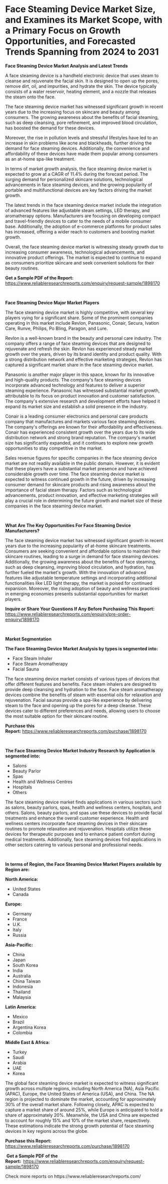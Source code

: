 <p><h1>Face Steaming Device Market Size, and Examines its Market Scope, with a Primary Focus on Growth Opportunities, and Forecasted Trends Spanning from 2024 to 2031</h1></p><p><strong>Face Steaming Device Market Analysis and Latest Trends</strong></p>
<p><p>A face steaming device is a handheld electronic device that uses steam to cleanse and rejuvenate the facial skin. It is designed to open up the pores, remove dirt, oil, and impurities, and hydrate the skin. The device typically consists of a water reservoir, heating element, and a nozzle that releases the steam onto the face.</p><p>The face steaming device market has witnessed significant growth in recent years due to the increasing focus on skincare and beauty among consumers. The growing awareness about the benefits of facial steaming, such as deep cleansing, pore refinement, and improved blood circulation, has boosted the demand for these devices.</p><p>Moreover, the rise in pollution levels and stressful lifestyles have led to an increase in skin problems like acne and blackheads, further driving the demand for face steaming devices. Additionally, the convenience and affordability of these devices have made them popular among consumers as an at-home spa-like treatment.</p><p>In terms of market growth analysis, the face steaming device market is expected to grow at a CAGR of 11.4% during the forecast period. The surging demand for personalized skincare solutions, technological advancements in face steaming devices, and the growing popularity of portable and multifunctional devices are key factors driving the market growth.</p><p>The latest trends in the face steaming device market include the integration of advanced features like adjustable steam settings, LED therapy, and aromatherapy options. Manufacturers are focusing on developing compact and travel-friendly devices to cater to the needs of a mobile consumer base. Additionally, the adoption of e-commerce platforms for product sales has increased, offering a wider reach to customers and boosting market growth.</p><p>Overall, the face steaming device market is witnessing steady growth due to increasing consumer awareness, technological advancements, and innovative product offerings. The market is expected to continue to expand as consumers prioritize skincare and seek convenient solutions for their beauty routines.</p></p>
<p><strong>Get a Sample PDF of the Report:&nbsp;</strong> <a href="https://www.reliableresearchreports.com/enquiry/request-sample/1898170">https://www.reliableresearchreports.com/enquiry/request-sample/1898170</a></p>
<p>&nbsp;</p>
<p><strong>Face Steaming Device Major Market Players</strong></p>
<p><p>The face steaming device market is highly competitive, with several key players vying for a significant share. Some of the prominent companies operating in this market include Revlon, Panasonic, Conair, Secura, Ivation Care, Runve, Philips, Po Bling, Paragon, and Lure.</p><p>Revlon is a well-known brand in the beauty and personal care industry. The company offers a range of face steaming devices that are designed to rejuvenate and refresh the skin. Revlon has experienced steady market growth over the years, driven by its brand identity and product quality. With a strong distribution network and effective marketing strategies, Revlon has captured a significant market share in the face steaming device market.</p><p>Panasonic is another major player in this space, known for its innovative and high-quality products. The company's face steaming devices incorporate advanced technology and features to deliver a superior steaming experience. Panasonic has witnessed substantial market growth, attributable to its focus on product innovation and customer satisfaction. The company's extensive research and development efforts have helped it expand its market size and establish a solid presence in the industry.</p><p>Conair is a leading consumer electronics and personal care products company that manufactures and markets various face steaming devices. The company's offerings are known for their affordability and effectiveness. Conair has experienced consistent growth over the years due to its wide distribution network and strong brand reputation. The company's market size has significantly expanded, and it continues to explore new growth opportunities to stay competitive in the market.</p><p>Sales revenue figures for specific companies in the face steaming device market are not readily available in the public domain. However, it is evident that these players have a substantial market presence and have achieved considerable growth over time. The face steaming device market is expected to witness continued growth in the future, driven by increasing consumer demand for skincare products and rising awareness about the importance of facial steam therapy. Factors such as technological advancements, product innovation, and effective marketing strategies will play a crucial role in determining the future growth and market size of these companies in the face steaming device market.</p></p>
<p>&nbsp;</p>
<p><strong>What Are The Key Opportunities For Face Steaming Device Manufacturers?</strong></p>
<p><p>The face steaming device market has witnessed significant growth in recent years due to the increasing popularity of at-home skincare treatments. Consumers are seeking convenient and affordable options to maintain their skincare routines, leading to a surge in demand for face steaming devices. Additionally, the growing awareness about the benefits of face steaming, such as deep cleansing, improving blood circulation, and hydration, has further fueled the market's growth. With the innovation of advanced features like adjustable temperature settings and incorporating additional functionalities like LED light therapy, the market is poised for continued expansion. Moreover, the rising adoption of beauty and wellness practices in emerging economies presents substantial opportunities for market players.</p></p>
<p><strong>Inquire or Share Your Questions If Any Before Purchasing This Report:</strong> <a href="https://www.reliableresearchreports.com/enquiry/pre-order-enquiry/1898170">https://www.reliableresearchreports.com/enquiry/pre-order-enquiry/1898170</a></p>
<p>&nbsp;</p>
<p><strong>Market Segmentation</strong></p>
<p><strong>The Face Steaming Device Market Analysis by types is segmented into:</strong></p>
<p><ul><li>Face Steam Inhaler</li><li>Face Steam Aromatherapy</li><li>Facial Sauna</li></ul></p>
<p><p>The face steaming device market consists of various types of devices that offer different features and benefits. Face steam inhalers are designed to provide deep cleansing and hydration to the face. Face steam aromatherapy devices combine the benefits of steam with essential oils for relaxation and rejuvenation. Facial saunas provide a spa-like experience by delivering steam to the face and opening up the pores for a deep cleanse. These devices cater to different preferences and needs, allowing users to choose the most suitable option for their skincare routine.</p></p>
<p><strong>Purchase this Report:&nbsp;</strong><a href="https://www.reliableresearchreports.com/purchase/1898170">https://www.reliableresearchreports.com/purchase/1898170</a></p>
<p>&nbsp;</p>
<p><strong>The Face Steaming Device Market Industry Research by Application is segmented into:</strong></p>
<p><ul><li>Salons</li><li>Beauty Parlor</li><li>Spas</li><li>Health and Wellness Centres</li><li>Hospitals</li><li>Others</li></ul></p>
<p><p>The face steaming device market finds applications in various sectors such as salons, beauty parlors, spas, health and wellness centers, hospitals, and others. Salons, beauty parlors, and spas use these devices to provide facial treatments and enhance the overall customer experience. Health and wellness centers incorporate face steaming devices in their skincare routines to promote relaxation and rejuvenation. Hospitals utilize these devices for therapeutic purposes and to enhance patient comfort during medical treatments. Additionally, face steaming devices find applications in other sectors catering to various personal and professional needs.</p></p>
<p>&nbsp;</p>
<p><strong>In terms of Region, the Face Steaming Device Market Players available by Region are:</strong></p>
<p>
    <p> <strong> North America: </strong>
        <ul>
            <li>United States</li>
            <li>Canada</li>
        </ul>
        </p> 
    <p> <strong> Europe: </strong>
        <ul>
            <li>Germany</li>
            <li>France</li>
            <li>U.K.</li>
            <li>Italy</li>
            <li>Russia</li>
        </ul>
        </p> 
    <p> <strong> Asia-Pacific: </strong>
        <ul>
            <li>China</li>
            <li>Japan</li>
            <li>South Korea</li>
            <li>India</li>
            <li>Australia</li>
            <li>China Taiwan</li>
            <li>Indonesia</li>
            <li>Thailand</li>
            <li>Malaysia</li>
        </ul>
        </p> 
    <p> <strong> Latin America: </strong>
        <ul>
            <li>Mexico</li>
            <li>Brazil</li>
            <li>Argentina Korea</li>
            <li>Colombia</li>
        </ul>
        </p> 
    <p> <strong> Middle East & Africa: </strong>
        <ul>
            <li>Turkey</li>
            <li>Saudi</li>
            <li>Arabia</li>
            <li>UAE</li>
            <li>Korea</li>
        </ul>
    </p>
    </p>
<p><p>The global face steaming device market is expected to witness significant growth across multiple regions, including North America (NA), Asia Pacific (APAC), Europe, the United States of America (USA), and China. The NA region is projected to dominate the market, accounting for approximately 30% of the overall market share. Following closely, APAC is expected to capture a market share of around 25%, while Europe is anticipated to hold a share of approximately 20%. Meanwhile, the USA and China are expected to account for roughly 15% and 10% of the market share, respectively. These estimations indicate the strong growth potential of face steaming devices in key regions across the globe.</p></p>
<p><strong>Purchase this Report: </strong><a href="https://www.reliableresearchreports.com/purchase/1898170">https://www.reliableresearchreports.com/purchase/1898170</a></p>
<p>&nbsp;<strong>Get a Sample PDF of the Report:&nbsp;&nbsp;</strong><a href="https://www.reliableresearchreports.com/enquiry/request-sample/1898170">https://www.reliableresearchreports.com/enquiry/request-sample/1898170</a></p>
<p><strong></strong></p>
<p>Check more reports on https://www.reliableresearchreports.com/</p>